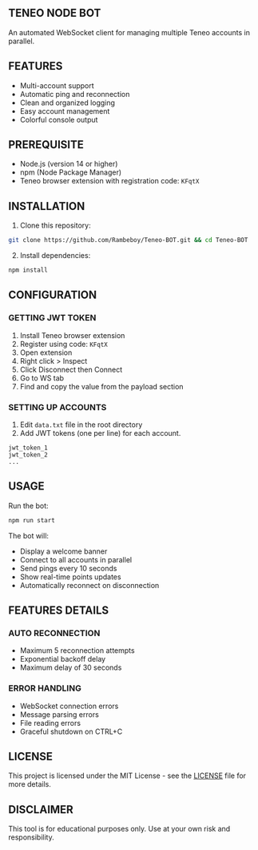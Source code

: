 ## TENEO NODE BOT

An automated WebSocket client for managing multiple Teneo accounts in parallel.

## FEATURES

- Multi-account support
- Automatic ping and reconnection
- Clean and organized logging
- Easy account management
- Colorful console output

## PREREQUISITE

- Node.js (version 14 or higher)
- npm (Node Package Manager)
- Teneo browser extension with registration code: `KFqtX`

## INSTALLATION

1. Clone this repository:

```bash
git clone https://github.com/Rambeboy/Teneo-BOT.git && cd Teneo-BOT
```

2. Install dependencies:

```bash
npm install
```

## CONFIGURATION

### GETTING JWT TOKEN

1. Install Teneo browser extension
2. Register using code: `KFqtX`
3. Open extension
4. Right click > Inspect
5. Click Disconnect then Connect
6. Go to WS tab
7. Find and copy the value from the payload section

### SETTING UP ACCOUNTS

1. Edit `data.txt` file in the root directory
2. Add JWT tokens (one per line) for each account.
```
jwt_token_1
jwt_token_2
...
```

## USAGE

Run the bot:

```bash
npm run start
```

The bot will:

- Display a welcome banner
- Connect to all accounts in parallel
- Send pings every 10 seconds
- Show real-time points updates
- Automatically reconnect on disconnection

## FEATURES DETAILS

### AUTO RECONNECTION

- Maximum 5 reconnection attempts
- Exponential backoff delay
- Maximum delay of 30 seconds

### ERROR HANDLING

- WebSocket connection errors
- Message parsing errors
- File reading errors
- Graceful shutdown on CTRL+C

## LICENSE

This project is licensed under the MIT License - see the [LICENSE](LICENSE) file for more details.

## DISCLAIMER

This tool is for educational purposes only. Use at your own risk and responsibility.
